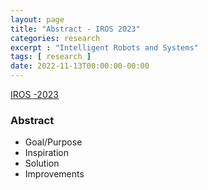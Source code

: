 ```yaml
---
layout: page
title: "Abstract - IROS 2023"
categories: research
excerpt : "Intelligent Robots and Systems"
tags: [ research ]
date: 2022-11-13T00:00:00-00:00
---
```



[IROS -2023](https://ieee-iros.org/)


### Abstract 

* Goal/Purpose
* Inspiration
* Solution
* Improvements


